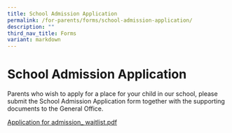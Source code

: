 ```yaml
---
title: School Admission Application
permalink: /for-parents/forms/school-admission-application/
description: ""
third_nav_title: Forms
variant: markdown
---
```

# **School Admission Application**

Parents who wish to apply for a place for your child in our school, please submit the School Admission Application form together with the supporting documents to the General Office.    

[Application for admission_ waitlist.pdf](/files/Application_for_Admission__WGPS_Waitlist_2025.pdf)
